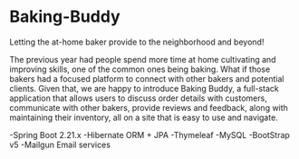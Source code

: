 # Baking-Buddy

Letting the at-home baker provide to the neighborhood and beyond!

The previous year had people spend more time at home cultivating and improving skills, one of the common ones being baking. What if those bakers had a focused platform to connect with other bakers and potential clients. Given that, we are happy to introduce Baking Buddy, a full-stack application that allows users to discuss order details with customers, communicate with other bakers, provide reviews and feedback, along with maintaining their inventory, all on a site that is easy to use and navigate.


-Spring Boot 2.21.x
-Hibernate ORM + JPA
-Thymeleaf
-MySQL
-BootStrap v5
-Mailgun Email services



